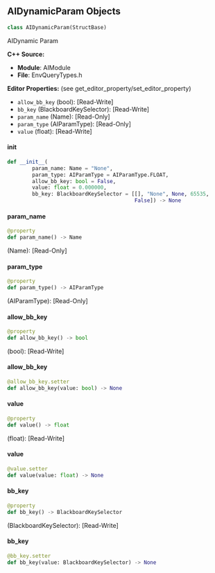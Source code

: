## AIDynamicParam Objects

```python
class AIDynamicParam(StructBase)
```

AIDynamic Param

**C++ Source:**

- **Module**: AIModule
- **File**: EnvQueryTypes.h

**Editor Properties:** (see get_editor_property/set_editor_property)

- ``allow_bb_key`` (bool):  [Read-Write]
- ``bb_key`` (BlackboardKeySelector):  [Read-Write]
- ``param_name`` (Name):  [Read-Only]
- ``param_type`` (AIParamType):  [Read-Only]
- ``value`` (float):  [Read-Write]

<a id="unreal.AIDynamicParam.__init__"></a>

#### __init__

```python
def __init__(
        param_name: Name = "None",
        param_type: AIParamType = AIParamType.FLOAT,
        allow_bb_key: bool = False,
        value: float = 0.000000,
        bb_key: BlackboardKeySelector = [[], "None", None, 65535,
                                         False]) -> None
```

<a id="unreal.AIDynamicParam.param_name"></a>

#### param_name

```python
@property
def param_name() -> Name
```

(Name):  [Read-Only]

<a id="unreal.AIDynamicParam.param_type"></a>

#### param_type

```python
@property
def param_type() -> AIParamType
```

(AIParamType):  [Read-Only]

<a id="unreal.AIDynamicParam.allow_bb_key"></a>

#### allow_bb_key

```python
@property
def allow_bb_key() -> bool
```

(bool):  [Read-Write]

<a id="unreal.AIDynamicParam.allow_bb_key"></a>

#### allow_bb_key

```python
@allow_bb_key.setter
def allow_bb_key(value: bool) -> None
```

<a id="unreal.AIDynamicParam.value"></a>

#### value

```python
@property
def value() -> float
```

(float):  [Read-Write]

<a id="unreal.AIDynamicParam.value"></a>

#### value

```python
@value.setter
def value(value: float) -> None
```

<a id="unreal.AIDynamicParam.bb_key"></a>

#### bb_key

```python
@property
def bb_key() -> BlackboardKeySelector
```

(BlackboardKeySelector):  [Read-Write]

<a id="unreal.AIDynamicParam.bb_key"></a>

#### bb_key

```python
@bb_key.setter
def bb_key(value: BlackboardKeySelector) -> None
```

<a id="unreal.BlackboardKeySelector"></a>